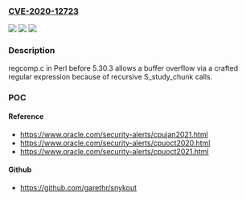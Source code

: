 ### [CVE-2020-12723](https://cve.mitre.org/cgi-bin/cvename.cgi?name=CVE-2020-12723)
![](https://img.shields.io/static/v1?label=Product&message=n%2Fa&color=blue)
![](https://img.shields.io/static/v1?label=Version&message=n%2Fa&color=blue)
![](https://img.shields.io/static/v1?label=Vulnerability&message=n%2Fa&color=brighgreen)

### Description

regcomp.c in Perl before 5.30.3 allows a buffer overflow via a crafted regular expression because of recursive S_study_chunk calls.

### POC

#### Reference
- https://www.oracle.com/security-alerts/cpujan2021.html
- https://www.oracle.com/security-alerts/cpuoct2020.html
- https://www.oracle.com/security-alerts/cpuoct2021.html

#### Github
- https://github.com/garethr/snykout

